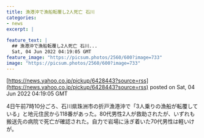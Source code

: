 ```yaml
---
title: 漁港沖で漁船転覆し2人死亡 石川
categories:
- news
excerpt: |
  
feature_text: |
  ## 漁港沖で漁船転覆し2人死亡 石川...
  Sat, 04 Jun 2022 04:19:05 GMT
feature_image: "https://picsum.photos/2560/600?image=733"
image: "https://picsum.photos/2560/600?image=733"
---
```


[https://news.yahoo.co.jp/pickup/6428443?source=rss](https://news.yahoo.co.jp/pickup/6428443?source=rss)
posted on Sat, 04 Jun 2022 04:19:05 GMT

<!--more-->

4日午前7時10分ごろ、石川県珠洲市の折戸漁港沖で「3人乗りの漁船が転覆している」と地元住民から118番があった。80代男性2人が救助されたが、いずれも搬送先の病院で死亡が確認された。自力で岩場に泳ぎ着いた70代男性は軽いけが。
